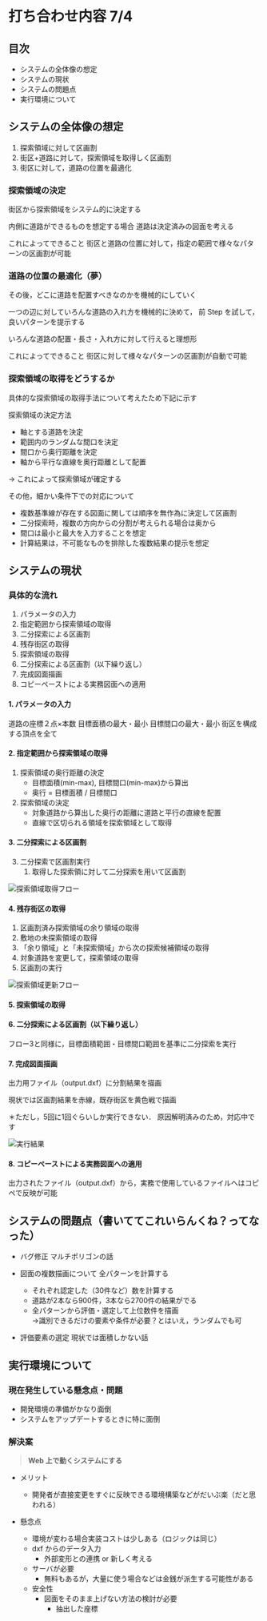 # 打ち合わせ内容 7/4

## 目次
- システムの全体像の想定
- システムの現状
- システムの問題点
- 実行環境について


## システムの全体像の想定

1. 探索領域に対して区画割
2. 街区+道路に対して，探索領域を取得しく区画割
3. 街区に対して，道路の位置を最適化

### 探索領域の決定

街区から探索領域をシステム的に決定する

内側に道路ができるものを想定する場合
道路は決定済みの図面を考える

これによってできること
街区と道路の位置に対して，指定の範囲で様々なパターンの区画割が可能

### 道路の位置の最適化（夢）

その後，どこに道路を配置すべきなのかを機械的にしていく

一つの辺に対していろんな道路の入れ方を機械的に決めて，
前 Step を試して，良いパターンを提示する

いろんな道路の配置・長さ・入れ方に対して行えると理想形

これによってできること
街区に対して様々なパターンの区画割が自動で可能

### 探索領域の取得をどうするか

具体的な探索領域の取得手法について考えたため下記に示す

探索領域の決定方法

- 軸とする道路を決定
- 範囲内のランダムな間口を決定
- 間口から奥行距離を決定
- 軸から平行な直線を奥行距離として配置

→ これによって探索領域が確定する

その他，細かい条件下での対応について

- 複数基準線が存在する図面に関しては順序を無作為に決定して区画割
- 二分探索時，複数の方向からの分割が考えられる場合は奥から
- 間口は最小と最大を入力することを想定
- 計算結果は，不可能なものを排除した複数結果の提示を想定


## システムの現状

### 具体的な流れ

1. パラメータの入力
2. 指定範囲から探索領域の取得
3. 二分探索による区画割
4. 残存街区の取得
5. 探索領域の取得
6. 二分探索による区画割（以下繰り返し）
7. 完成図面描画
8. コピーペーストによる実務図面への適用

#### 1. パラメータの入力
道路の座標２点×本数
目標面積の最大・最小
目標間口の最大・最小
街区を構成する頂点を全て

#### 2. 指定範囲から探索領域の取得
1. 探索領域の奥行距離の決定 
    -  目標面積(min-max), 目標間口(min-max)から算出
    -  奥行 = 目標面積 / 目標間口
2. 探索領域の決定
    -  対象道路から算出した奥行の距離に道路と平行の直線を配置
    -  直線で区切られる領域を探索領域として取得


#### 3. 二分探索による区画割
3. 二分探索で区画割実行
   1. 取得した探索領に対して二分探索を用いて区画割

![探索領域取得フロー](./img/get_search_frame_flow.png)

#### 4. 残存街区の取得
1. 区画割済み探索領域の余り領域の取得
2. 敷地の未探索領域の取得
3. 「余り領域」と「未探索領域」から次の探索候補領域の取得
4. 対象道路を変更して，探索領域の取得
5. 区画割の実行

![探索領域更新フロー](./img/update_search_frame_flow.png)

#### 5. 探索領域の取得



#### 6. 二分探索による区画割（以下繰り返し）
フロー3と同様に，目標面積範囲・目標間口範囲を基準に二分探索を実行

#### 7. 完成図面描画
出力用ファイル（output.dxf）に分割結果を描画

現状では区画割結果を赤線，既存街区を黄色戦で描画

＊ただし，5回に1回ぐらいしか実行できない．
原因解明済みのため，対応中です

![実行結果](./img/output.png)

#### 8. コピーペーストによる実務図面への適用
出力されたファイル（output.dxf）から，実務で使用しているファイルへはコピペで反映が可能




## システムの問題点（書いててこれいらんくね？ってなった）

- バグ修正
マルチポリゴンの話

- 図面の複数描画について
全パターンを計算する
  - それぞれ認定した（30件など）数を計算する
  - 道路が2本なら900件，3本なら2700件の結果がでる
  - 全パターンから評価・選定して上位数件を描画\
    →識別できるだけの要素や条件が必要？とはいえ，ランダムでも可

- 評価要素の選定
現状では面積しかない話


## 実行環境について

### 現在発生している懸念点・問題

- 開発環境の準備がかなり面倒
- システムをアップデートするときに特に面倒

### 解決案

> **Web 上で動くシステムにする**

- メリット

  - 開発者が直接変更をすぐに反映できる環境構築などがだいぶ楽（だと思われる）

- 懸念点
  - 環境が変わる場合実装コストは少しある（ロジックは同じ）
  - dxf からのデータ入力
    - 外部変形との連携 or 新しく考える
  - サーバが必要
    - 無料もあるが，大量に使う場合などは金銭が派生する可能性がある
  - 安全性
    - 図面をそのまま上げない方法の検討が必要
      - 抽出した座標
